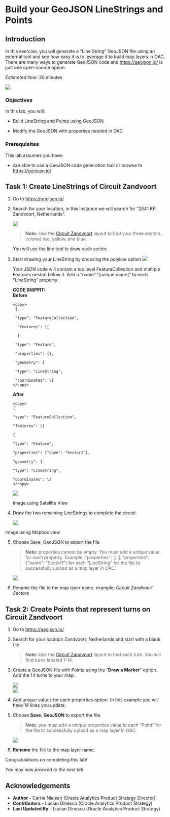 # Build your GeoJSON LineStrings and Points

## Introduction 

In this exercise, you will generate a “Line String” GeoJSON file using
an external tool and see how easy it is to leverage it to build map
layers in OAC. There are many ways to generate GeoJSON code and
<https://geojson.io/> is just one open-source option.

_Estimated time:_ 30 minutes

![](images/racing-track.png " ")

### Objectives

In this lab, you will:

- Build LineString and Points using GeoJSON

- Modify the GeoJSON with properties needed in OAC

### Prerequisites

This lab assumes you have:

- Are able to use a GeoJSON code generation tool or browse to
    <https://geojson.io/>

## Task 1: Create LineStrings of Circuit Zandvoort

1. Go to <https://geojson.io/>

2. Search for your location, in this instance we will search for “2041 KP Zandvoort, Netherlands”.

    ![](images/track-zandvoort.png " ")  
    
    > **Note:** Use the [Circuit
Zandvoort](https://www.formula1.com/en/racing/2021/Netherlands/Circuit.html)
layout to find your three sectors, colored red, yellow, and blue.  

     You will use the line tool to draw each sector.

3.  Start drawing your LineString by choosing the polyline option ![](images/polyline.png " ")  

    Your JSON code will contain a top level FeatureCollection and  multiple Features nested below it. Add a “name”:”\[unique name\]” to each “LineString” property.  

    **CODE SNIPPIT:**  
     **Before**
    ```
    <copy>
     {

     "type": "FeatureCollection",

      "features": \[

      {

     "type": "Feature",

     "properties": {},
 
     "geometry": {

     "type": "LineString",

     "coordinates": \[
    </copy>
    ```

    **After**
     ```
     <copy>
    {

     "type": "FeatureCollection",

     "features": \[

     {

     "type": "Feature",

     "properties": {"name": "Sector1"},

     "geometry": {

     "type": "LineString",

     "coordinates": \[
    </copy>
     ```

    ![](images/code-snippit.png " ")

    Image using Satellite View

4. Draw the two remaining LineStrings to complete the circuit.

    ![](images/complete-circuit.png " ")

Image using Mapbox view

5. Choose Save, GeoJSON to export the file.

    > **Note:** properties cannot be empty. You must add a unique value for each
property. Example: "properties": {}  "properties": {"name": "Sector1"}
for each “LineString” for the file to successfully upload as a map layer
in OAC.

    ![](images/save-geojson.png " ")

6. Rename the file to the map layer name. example: _Circuit Zandvoort Sectors_

## Task 2: Create Points that represent turns on Circuit Zandvoort

1. Go to <https://geojson.io/>

2. Search for your location Zandvoort, Netherlands and start with a blank file.

    > **Note:** Use the [Circuit Zandvoort](https://www.formula1.com/en/racing/2021/Netherlands/Circuit.html) layout to find each turn. You will find turns labeled 1-14.

3. Create a GeoJSON file with Points using the “**Draw a Marker**” option. Add the 14 turns to your map.

    ![](images/draw-marker.png " ")  
    ![](images/circuit-zandvoort.png " ")

4. Add unique values for each properties option. In this example you will have 14 lines you update.

5. Choose **Save**, **GeoJSON** to export the file.

    > **Note:** you must add a unique properties value to each “Point” for the
file to successfully upload as a map layer in OAC.

    ![](images/save-geojson.png " ")

6. **Rename** the file to the map layer name.

Congratulations on completing this lab!

You may now *proceed to the next lab*.

## **Acknowledgements**

- **Author** - Carrie Nielsen (Oracle Analytics Product Strategy Director)
- **Contributors** - Lucian Dinescu (Oracle Analytics Product Strategy)
- **Last Updated By** - Lucian Dinescu (Oracle Analytics Product Strategy)
